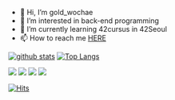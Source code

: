 - 👋 Hi, I’m gold_wochae
- 👀 I’m interested in back-end programming
- 🌱 I’m currently learning 42cursus in 42Seoul
- 📫 How to reach me [HERE](https://wochae.github.io/wochae/)



[![github stats](https://github-readme-stats.vercel.app/api?username=wochae&show_icons=true&hide_border=true)](https://github.com/wochae)
[![Top Langs](https://github-readme-stats.vercel.app/api/top-langs/?username=wochae&layout=compact)](https://github.com/wochae)

<a href="" target="_blank"><img src="https://img.shields.io/badge/JAVA-007396?style=flat-square&logo=Java&logoColor=white"/></a>
<a href="" target="_blank"><img src="https://img.shields.io/badge/C-A8B9CC?style=flat-square&logo=C&logoColor=white"/></a>
<a href="" target="_blank"><img src="https://img.shields.io/badge/Kotlin-0095D5?style=flat-square&logo=Kotlin&logoColor=white"/></a>
<a href="" target="_blank"><img src="https://img.shields.io/badge/Android-3DDC84?style=flat-square&logo=Android&logoColor=white"/></a>


[![Hits](https://hits.seeyoufarm.com/api/count/incr/badge.svg?url=https%3A%2F%2Fgithub.com%2Fwochae&count_bg=%2379C83D&title_bg=%23555555&icon=&icon_color=%23E7E7E7&title=hits&edge_flat=false)](https://hits.seeyoufarm.com)
<!---
wochae/wochae is a ✨ special ✨ repository because its `README.md` (this file) appears on your GitHub profile.
You can click the Preview link to take a look at your changes.
--->

</br>

<!-- ![wochae's GitHub stats](https://github-readme-stats.vercel.app/api?username=wochae&theme=radical&show_icons=true)  -->
<!-- [![Solved.ac프로필](http://mazassumnida.wtf/api/v2/generate_badge?boj=wochae)](https://solved.ac/wochae) -->
